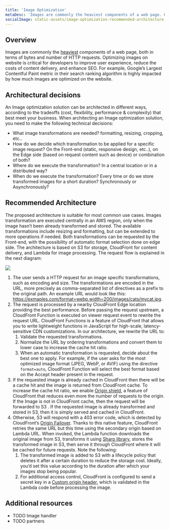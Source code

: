 ```yaml
---
title: 'Image Optimization'
metaDesc: 'Images are commonly the heaviest components of a web page. Optimizing images on website is critical to improve user experience, reduce the costs of content delivery, and enhance SEO.'
socialImage: static-assets/image-optimization-recommended-architecture.png
---
```

## Overview
Images are commonly the [heaviest](https://almanac.httparchive.org/en/2021/page-weight#fig-2) components of a web page, both in terms of bytes and number of HTTP requests. Optimizing images on website is critical for developers to improve user experience, reduce the costs of content delivery, and enhance SEO. For example, Google’s Largest Contentful Paint metric in their search ranking algorithm is highly impacted by how much images are optimized on the website.

## Architectural decisions
An Image optimization solution can be architected in different ways, according to the tradeoffs (cost, flexibility, performance & complexity) that best meet your business. When architecting an Image optimization solution, you need to make the following technical decisions:

* What image transformations are needed? formatting, resizing, cropping, etc..
* How do we decide which transformation to be applied for a specific image request? On the Front-end (static, responsive design, etc..), on the Edge side (based on request content such as device) or combination of both?
* Where do we execute the transformation? In a central location or in a distributed way?
* When do we execute the transformation? Every time or do we store transformed images for a short duration? Synchronously or Asynchronously?

## Recommended Architecture
The proposed architecture is suitable for most common use cases. Images transformation are executed centrally in an AWS region, only when the image hasn’t been already transformed and stored. The available transformations include resizing and formatting, but can be extended to more operations if needed. Both transformations can be requested by the Front-end, with the possibility of automatic format selection done on edge side. The architecture is based on S3 for storage, CloudFront for content delivery, and Lambda for image processing. The request flow is explained in the next diagram:

![](/static-assets/image-optimization-recommended-architecture.png)

1. The user sends a HTTP request for an image specific transformations, such as encoding and size. The transformations are encoded in the URL, more precisely as comma-separated list of directives as a prefix to the original path.  An example URL would look like this: https://exmaples.com/format=webp,width=200/images/cats/mycat.jpg. 
2. The request is processed by a nearby CloudFront Edge location providing the best performance. Before passing the request upstream, a CloudFront Function is executed on viewer request event to rewrite the request URL. CloudFront Functions is a feature of CloudFront that allows you to write lightweight functions in JavaScript for high-scale, latency-sensitive CDN customizations. In our architecture, we rewrite the URL to:
    1. Validate the requested transformations.
    2. Normalize the URL by ordering transformations and convert them to lower case to increase the cache hit ratio.
    3. When an automatic transformation is requested, decide about the best one to apply. For example, if the user asks for the most optimized image format (JPEG, WebP, or AVIF) using the directive `format=auto`, CloudFront Function will select the best format based on the Accept header present in the request.
3. If the requested image is already cached in CloudFront then there will be a cache hit and the image is returned from CloudFront cache. To increase the cache hit ratio, we enable [Origin shield](https://docs.aws.amazon.com/AmazonCloudFront/latest/DeveloperGuide/origin-shield.html), a feature of CloudFront that reduces even more the number of requests to the origin. If the Image is not in CloudFront cache, then the request will be forwarded to S3 . If the requested image is already transformed and stored in S3, then it is simply served and cached in CloudFront.
4. Otherwise, S3 will respond with a 403 error code, which is detected by CloudFront’s [Origin Failover](https://docs.aws.amazon.com/AmazonCloudFront/latest/DeveloperGuide/high_availability_origin_failover.html). Thanks to this native feature, CloudFront retries the same URL but this time using the secondary origin based on Lambda URL. When invoked, the Lambda function downloads the original image from S3, transforms it using [Sharp library](https://sharp.pixelplumbing.com/), stores the transformed image in S3, then serve it through CloudFront where it will be cached for future requests. Note the following:
    1. The transformed image is added to S3 with a lifecycle policy that deletes it after a certain duration to reduce the storage cost. Ideally, you’d set this value according to the duration after which your images stop being popular.
    2. For additional access control, CloudFront is configured to send a secret key in a [Custom origin header](https://docs.aws.amazon.com/AmazonCloudFront/latest/DeveloperGuide/add-origin-custom-headers.html), which is validated in the Lambda code before processing the image.

## Additional resources
* TODO Image handler
* TODO partners